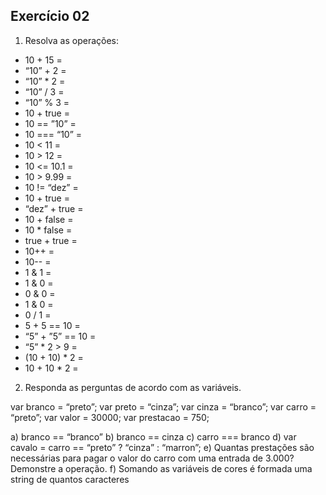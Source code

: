 <h2>Exercício 02</h2>

1. Resolva as operações:
- 10 + 15 =
- “10” + 2 =
- “10” * 2 =
- “10” / 3 =
- “10” % 3 =
- 10 + true = 
- 10 == ”10” =
- 10 === “10” =
- 10 < 11 =
- 10 > 12 =
- 10 <= 10.1 =
- 10 > 9.99 =
- 10 != “dez” =
- 10 + true =
- “dez” + true =
- 10 + false =
- 10 * false = 
- true + true = 
- 10++ =
- 10-- =
- 1 & 1 = 
- 1 & 0 = 
- 0 & 0 = 
- 1 & 0 =
- 0 / 1 =
- 5 + 5 == 10 = 
- “5” + ”5” == 10 =
- “5” * 2 > 9 = 
- (10 + 10) * 2 = 
- 10 + 10 * 2 =


2. Responda as perguntas de acordo com as variáveis.

var branco = “preto”;
var preto = “cinza”;
var cinza = “branco”;
var carro = “preto”;
var valor = 30000;
var prestacao = 750;

a) branco == “branco”
b) branco == cinza
c) carro === branco 
d) var cavalo = carro == “preto” ? “cinza” : “marron”;
e) Quantas prestações são necessárias para pagar o valor do carro com uma entrada
de 3.000? Demonstre a operação.
f) Somando as variáveis de cores é formada uma string de quantos caracteres